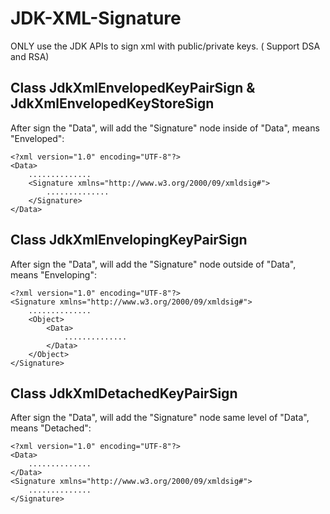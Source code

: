# JDK-XML-Signature

ONLY use the JDK APIs to sign xml with public/private keys. ( Support DSA and RSA)

## Class JdkXmlEnvelopedKeyPairSign & JdkXmlEnvelopedKeyStoreSign

After sign the "Data", will add the "Signature" node inside of "Data", means "Enveloped":
```
<?xml version="1.0" encoding="UTF-8"?>
<Data>
	..............
	<Signature xmlns="http://www.w3.org/2000/09/xmldsig#">
		..............
	</Signature>
</Data>
```

## Class JdkXmlEnvelopingKeyPairSign
After sign the "Data", will add the "Signature" node outside of "Data", means "Enveloping":
```
<?xml version="1.0" encoding="UTF-8"?>
<Signature xmlns="http://www.w3.org/2000/09/xmldsig#">
	..............
	<Object>
		<Data>
			..............
		</Data>
	</Object>
</Signature>
```

## Class JdkXmlDetachedKeyPairSign
After sign the "Data", will add the "Signature" node same level of "Data", means "Detached":
```
<?xml version="1.0" encoding="UTF-8"?>
<Data>
	..............
</Data>
<Signature xmlns="http://www.w3.org/2000/09/xmldsig#">
	..............
</Signature>
```